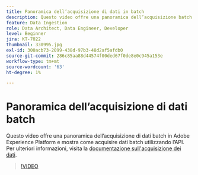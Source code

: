 ```yaml
---
title: Panoramica dell’acquisizione di dati in batch
description: Questo video offre una panoramica dell’acquisizione batch in Adobe Experience Platform e mostra come acquisire dati batch utilizzando l’API.
feature: Data Ingestion
role: Data Architect, Data Engineer, Developer
level: Beginner
jira: KT-7022
thumbnail: 330995.jpg
exl-id: 300acb73-2099-438d-97b3-48d2af5afdb0
source-git-commit: 286c85aa88d44574f00ded67f0de8e0c945a153e
workflow-type: tm+mt
source-wordcount: '63'
ht-degree: 1%

---
```


# Panoramica dell’acquisizione di dati batch

Questo video offre una panoramica dell’acquisizione di dati batch in Adobe Experience Platform e mostra come acquisire dati batch utilizzando l’API. Per ulteriori informazioni, visita la [documentazione sull&#39;acquisizione dei dati](https://experienceleague.adobe.com/docs/experience-platform/ingestion/home.html?lang=it).

>[!VIDEO](https://video.tv.adobe.com/v/330995?learn=on&enablevpops)
